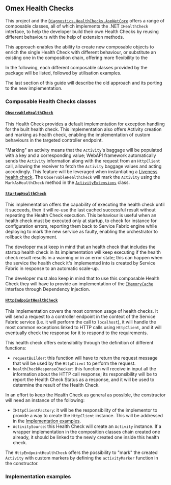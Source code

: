 ## Omex Health Checks

This project and the [`Diagnostics.HealthChecks.AspNetCore`](../Diagnostics.HealthChecks.AspNetCore/Readme.md) offers a range of composable classes, all of which implements the .NET `IHealthCheck` interface, to help the developer build their own Health Checks by reusing different behaviours with the help of extension methods.

This approach enables the ability to create new composable objects to enrich the single Health Check with different behaviour, or substitute an existing one in the composition chain, offering more flexibility to the

In the following, each different composable classes provided by the package will be listed, followed by utilisation examples.

The last section of this guide will describe the old approach and its porting to the new implementation.

### Composable Health Checks classes

#### [`ObservableHealthCheck`](./Composables/ObservableHealthCheck.cs)

This Health Check provides a default implementation for exception handling for the built health check. This implementation also offers Activity creation and marking as health check, enabling the implementation of custom behaviours in the targeted controller endpoint.

"Marking" an activity means that the `Activity`'s baggage will be populated with a key and a corresponding value; WebAPI framework automatically sends the `Activity` information along with the request from an `HttpClient` call, allowing the receiver to fetch the `Activity` baggage values and acting accordingly. This feature will be leveraged when instantiating a [Liveness health check](../Diagnostics.HealthChecks.AspNetCore/HealthCheckComposablesExtensions.cs#liveness-health-check).
The `ObservableHealthCheck` will mark the `Activity` using the `MarkAsHealthCheck` method in the [`ActivityExtensions`](../Abstractions/Activities/ActivityExtensions.cs) class.

#### [`StartupHealthCheck`](./Composables/StartupHealthCheck.cs)

This implementation offers the capability of executing the health check until it succeeds, then it will re-use the last cached successful result without repeating the Health Check execution. This behaviour is useful when an health check must be executed only at startup, to check for instance for configuration errors, reporting them back to Service Fabric engine while deploying to mark the new service as faulty, enabling the orchestrator to rollback the deployment.

The developer must keep in mind that an health check that includes the startup health check in its implementation will keep executing if the health check result results in a warning or in an error state; this can happen when the service the health check it's implemented into is created by Service Fabric in response to an automatic scale-up.

The developer must also keep in mind that to use this composable Health Check they will have to provide an implementation of the [`IMemoryCache`](https://learn.microsoft.com/en-us/dotnet/api/microsoft.extensions.caching.memory.imemorycache?view=dotnet-plat-ext-7.0) interface through Dependency Injection.

#### [`HttpEndpointHealthCheck`](./Composables/HttpEndpointHealthCheck.cs)

This implementation covers the most common usage of health checks. It will send a request to a controller endpoint in the context of the Service Fabric service (i.e. it will perform the call to `localhost`), it will handle the most common exceptions linked to HTTP calls using `HttpClient`, and it will eventually check the response for it to respond to the requirements.

This health check offers extensibility through the definition of different functions:

- `requestBuilder`: this function will have to return the request message that will be used by the `HttpClient` to perform the request.
- `healthCheckResponseChecker`: this function will receive in input all the information about the HTTP call response; its responsibility will be to report the Health Check Status as a response, and it will be used to determine the result of the Health Check.

In an effort to keep the Health Check as general as possible, the constructor will need an instance of the following:

- `IHttpClientFactory`: it will be the responsibility of the implementor to provide a way to create the `HttpClient` instance. This will be addressed in the [Implementation examples](#implementation-examples).
- `ActivitySource`: this Health Check will create an `Activity` instance. If a wrapper implementation in the composition classes chain created one already, it should be linked to the newly created one inside this health check.

The `HttpEndpointHealthCheck` offers the possibility to "mark" the created `Activity` with custom markers by defining the `activityMarker` function in the constructor.

### Implementation examples

